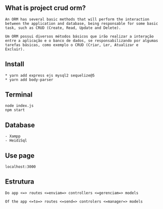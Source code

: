 
## What is project crud orm?
````
An ORM has several basic methods that will perform the interaction between the application and database, being responsable for some basic task, such as CRUD (Create, Read, Update and Delete).

Um ORM possui diversos métodos básicos que irão realizar a interação entre a aplicação e o banco de dados, se responsabilizando por algumas tarefas básicas, como exemplo o CRUD (Criar, Ler, Atualizar e Excluir).
````

## Install
````
* yarn add express ejs mysql2 sequelize@5
* yarn add body-parser
````

## Terminal
````
node index.js
npm start
````

## Database
````
- Xampp
- HeidiSql
````

## Use page
````
localhost:3000
````

## Estrutura
````
Do app <=> routes <=enviam=> controllers <=gerenciam=> models

Of the app <=to=> routes <=send=> controlers <=manager=> models
````
